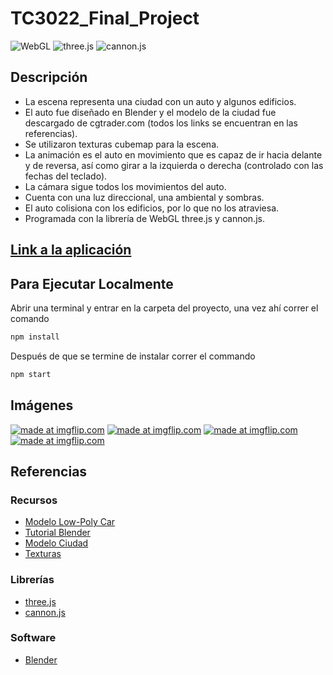 # TC3022_Final_Project

![WebGL](https://img.shields.io/badge/-WebGL-red) ![three.js](https://img.shields.io/badge/-three.js-blue) ![cannon.js](https://img.shields.io/badge/-cannon.js-lightgrey) 

## Descripción
* La escena representa una ciudad con un auto y algunos edificios. 
* El auto fue diseñado en Blender y el modelo de la ciudad fue descargado de cgtrader.com (todos los links se encuentran en las referencias). 
* Se utilizaron texturas cubemap para la escena. 
* La animación es el auto en movimiento que es capaz de ir hacia delante y de reversa, así como girar a la izquierda o derecha (controlado con las fechas del teclado).  
* La cámara sigue todos los movimientos del auto. 
* Cuenta con una luz direccional, una ambiental y sombras.
* El auto colisiona con los edificios, por lo que no los atraviesa.
* Programada con la librería de WebGL three.js y cannon.js.

## [Link a la aplicación ](https://tc3022finalproject.herokuapp.com/ ) 
## Para Ejecutar Localmente 
Abrir una terminal y entrar en la carpeta del proyecto, una vez ahí correr el comando  
```bash
npm install
```
Después de que se termine de instalar correr el commando  
```bash
npm start
```
## Imágenes
<a href="https://imgflip.com/gif/4wsqy5"><img src="https://i.imgflip.com/4wsqy5.gif" title="made at imgflip.com"/></a>
<a href="https://imgflip.com/gif/4wsr4i"><img src="https://i.imgflip.com/4wsr4i.gif" title="made at imgflip.com"/></a>
<a href="https://imgflip.com/gif/4wsrd7"><img src="https://i.imgflip.com/4wsrd7.gif" title="made at imgflip.com"/></a>
<a href="https://imgflip.com/gif/4wsroz"><img src="https://i.imgflip.com/4wsroz.gif" title="made at imgflip.com"/></a>

## Referencias
### Recursos 
* [Modelo Low-Poly Car](https://free3d.com/3d-model/low-poly-car-40967.html) 
* [Tutorial Blender](https://youtu.be/RhxybIYezEA)
* [Modelo Ciudad](https://www.cgtrader.com/free-3d-models/exterior/cityscape/huge-city-650f132b-0c56-49df-8828-d8959fd7b33f)
* [Texturas](https://www.humus.name/index.php?page=Cubemap&item=Yokohama2)
### Librerías
* [three.js](https://threejs.org/) 
* [cannon.js](https://schteppe.github.io/cannon.js/) 
### Software
* [Blender](https://www.blender.org/)




